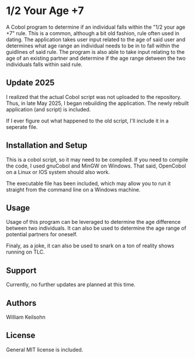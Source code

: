 # 1/2 Your Age +7
A Cobol program to determine if an individual falls within the "1/2 your age +7" rule. This is a common, although a bit old fashion, rule often used in dating. The application takes user input related to the age of said user and determines what age range an individual needs to be in to fall within the guidlines of said rule. The program is also able to take input relating to the age of an existing partner and determine if the age range detween the two individuals falls within said rule. 

## Update 2025
I realized that the actual Cobol script was not uploaded to the repository. Thus, in late May 2025, I began rebuilding the application. The newly rebuilt application (and script) is included. 

If I ever figure out what happened to the old script, I'll include it in a seperate file. 

## Installation and Setup
This is a cobol script, so it may need to be compiled. If you need to compile the code, I used gnuCobol and MinGW on Windows. That said, OpenCobol on a Linux or IOS system should also work.

The executable file has been included, which may allow you to run it straight from the command line on a Windows machine. 

## Usage
Usage of this program can be leveraged to determine the age difference between two individuals.
It can also be used to determine the age range of potential partners for oneself. 

Finaly, as a joke, it can also be used to snark on a ton of reality shows running on TLC. 

## Support
Currently, no further updates are planned at this time.

## Authors
William Keilsohn

## License
General MIT license is included.